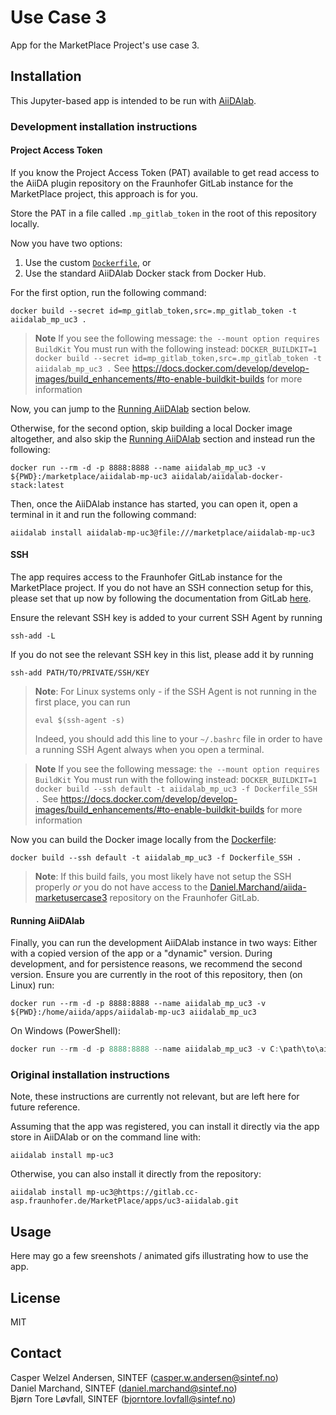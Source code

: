 # Use Case 3
<!-- markdownlint-disable MD034 MD028 -->

App for the MarketPlace Project's use case 3.

## Installation

This Jupyter-based app is intended to be run with [AiiDAlab](https://www.materialscloud.org/aiidalab).

### Development installation instructions

#### Project Access Token

If you know the Project Access Token (PAT) available to get read access to the AiiDA plugin repository on the Fraunhofer GitLab instance for the MarketPlace project, this approach is for you.

Store the PAT in a file called `.mp_gitlab_token` in the root of this repository locally.

Now you have two options:

1. Use the custom [`Dockerfile`](Dockerfile), or
2. Use the standard AiiDAlab Docker stack from Docker Hub.

For the first option, run the following command:

```shell
docker build --secret id=mp_gitlab_token,src=.mp_gitlab_token -t aiidalab_mp_uc3 .
```

> **Note** If you see the following message:
> ``the --mount option requires BuildKit``
> You must run with the following instead:
> ``DOCKER_BUILDKIT=1 docker build --secret id=mp_gitlab_token,src=.mp_gitlab_token -t aiidalab_mp_uc3 .``
> See https://docs.docker.com/develop/develop-images/build_enhancements/#to-enable-buildkit-builds for more information

Now, you can jump to the [Running AiiDAlab](#running-aiidalab) section below.

Otherwise, for the second option, skip building a local Docker image altogether, and also skip the [Running AiiDAlab](#running-aiidalab) section and instead run the following:

```shell
docker run --rm -d -p 8888:8888 --name aiidalab_mp_uc3 -v ${PWD}:/marketplace/aiidalab-mp-uc3 aiidalab/aiidalab-docker-stack:latest
```

Then, once the AiiDAlab instance has started, you can open it, open a terminal in it and run the following command:

```shell
aiidalab install aiidalab-mp-uc3@file:///marketplace/aiidalab-mp-uc3
```

#### SSH

The app requires access to the Fraunhofer GitLab instance for the MarketPlace project.
If you do not have an SSH connection setup for this, please set that up now by following the documentation from GitLab [here](https://docs.gitlab.com/ee/user/ssh.html).

Ensure the relevant SSH key is added to your current SSH Agent by running

```shell
ssh-add -L
```

If you do not see the relevant SSH key in this list, please add it by running

```shell
ssh-add PATH/TO/PRIVATE/SSH/KEY
```

> **Note**: For Linux systems only - if the SSH Agent is not running in the first place, you can run
>
> ```shell
> eval $(ssh-agent -s)
> ```
>
> Indeed, you should add this line to your `~/.bashrc` file in order to have a running SSH Agent always when you open a terminal.

> **Note** If you see the following message:
> ``the --mount option requires BuildKit``
> You must run with the following instead:
> ``DOCKER_BUILDKIT=1 docker build --ssh default -t aiidalab_mp_uc3 -f Dockerfile_SSH .``
> See https://docs.docker.com/develop/develop-images/build_enhancements/#to-enable-buildkit-builds for more information

Now you can build the Docker image locally from the [Dockerfile](Dockerfile):

```shell
docker build --ssh default -t aiidalab_mp_uc3 -f Dockerfile_SSH .
```

> **Note**: If this build fails, you most likely have not setup the SSH properly _or_ you do not have access to the [Daniel.Marchand/aiida-marketusercase3](https://gitlab.cc-asp.fraunhofer.de/Daniel.Marchand/aiida-marketusercase3) repository on the Fraunhofer GitLab.

#### Running AiiDAlab

Finally, you can run the development AiiDAlab instance in two ways: Either with a copied version of the app or a "dynamic" version.
During development, and for persistence reasons, we recommend the second version.
Ensure you are currently in the root of this repository, then (on Linux) run:

```shell
docker run --rm -d -p 8888:8888 --name aiidalab_mp_uc3 -v ${PWD}:/home/aiida/apps/aiidalab-mp-uc3 aiidalab_mp_uc3
```

On Windows (PowerShell):

```powershell
docker run --rm -d -p 8888:8888 --name aiidalab_mp_uc3 -v C:\path\to\aiidalab-mp-uc3:/home/aiida/apps/aiidalab-mp-uc3 aiidalab_mp_uc3
```

### Original installation instructions

Note, these instructions are currently not relevant, but are left here for future reference.

Assuming that the app was registered, you can install it directly via the app store in AiiDAlab or on the command line with:

```shell
aiidalab install mp-uc3
```

Otherwise, you can also install it directly from the repository:

```shell
aiidalab install mp-uc3@https://gitlab.cc-asp.fraunhofer.de/MarketPlace/apps/uc3-aiidalab.git
```

## Usage

Here may go a few sreenshots / animated gifs illustrating how to use the app.

## License

MIT

## Contact

Casper Welzel Andersen, SINTEF (casper.w.andersen@sintef.no)  
Daniel Marchand, SINTEF (daniel.marchand@sintef.no)  
Bjørn Tore Løvfall, SINTEF (bjorntore.lovfall@sintef.no)

